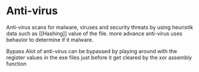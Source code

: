 # Anti-virus

Anti-virus scans for malware, viruses and security threats by using heuristik data such as [[Hashing]] value of the file. more advance anti-virus uses behavior to determine if it malware.

Bypass 
Alot of anti-virus can be bypassed by playing around with the register values in the exe files just before it get cleared by the xor assembly function 